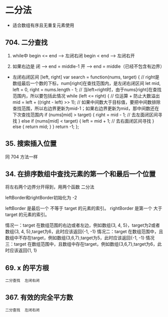 # 二分法
-  适合数组有序且无重复元素使用

## 704. 二分查找
1. while中  begin <= end    -->    左闭右闭 
            begin < end     -->    左闭右开
									
2. 如果右边是 闭   -->  end = middle-1
		    开   -->  end = middle（已经不包含有边界）

- 左闭右闭区间 [left, right]
var search = function(nums, target) {
    // right是数组最后一个数的下标，num[right]在查找范围内，是左闭右闭区间
    let mid, left = 0, right = nums.length - 1;
    // 当left=right时，由于nums[right]在查找范围内，所以要包括此情况
    while (left <= right) {
        // 位运算 + 防止大数溢出
        mid = left + ((right - left) >> 1);
        // 如果中间数大于目标值，要把中间数排除查找范围，所以右边界更新为mid-1；如果右边界更新为mid，那中间数还在下次查找范围内
        if (nums[mid] > target) {
            right = mid - 1;  // 去左面闭区间寻找
        } else if (nums[mid] < target) {
            left = mid + 1;   // 去右面闭区间寻找
        } else {
            return mid;
        }
    }
    return -1;
};

##  35. 搜索插入位置
  同 704 方法一样

## 34. 在排序数组中查找元素的第一个和最后一个位置
将左右两个边界分开得到，用两个函数 二分法

leftBorder和rightBorder初始化为 -2

leftBorder 是最后一个 不等于 target 的元素的索引。
rightBorder 是第一个 大于 target 的元素的索引。

情况一：target 在数组范围的右边或者左边，例如数组{3, 4, 5}，target为2或者数组{3, 4, 5},target为6，此时应该返回{-1, -1}
情况二：target 在数组范围中，且数组中不存在target，例如数组{3,6,7},target为5，此时应该返回{-1, -1}
情况三：target 在数组范围中，且数组中存在target，例如数组{3,6,7},target为6，此时应该返回{1, 1}

## 69. x 的平方根 
    二分查找  左闭右闭

## 367. 有效的完全平方数
    二分查找  左闭右闭